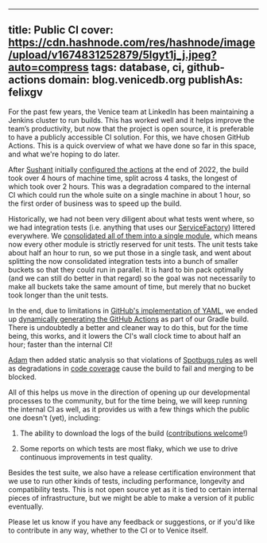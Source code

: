 ---
 title: Public CI
 cover: https://cdn.hashnode.com/res/hashnode/image/upload/v1674831252879/5Igyt1j_j.jpeg?auto=compress
 tags: database, ci, github-actions
 domain: blog.venicedb.org
 publishAs: felixgv 
 ---

For the past few years, the Venice team at LinkedIn has been maintaining a Jenkins cluster to run builds. This has worked well and it helps improve the team’s productivity, but now that the project is open source, it is preferable to have a publicly accessible CI solution. For this, we have chosen GitHub Actions. This is a quick overview of what we have done so far in this space, and what we're hoping to do later.

After [Sushant](https://www.linkedin.com/in/sushantmane/) initially [configured the actions](https://github.com/linkedin/venice/pull/115) at the end of 2022, the build took over 4 hours of machine time, split across 4 tasks, the longest of which took over 2 hours. This was a degradation compared to the internal CI which could run the whole suite on a single machine in about 1 hour, so the first order of business was to speed up the build.

Historically, we had not been very diligent about what tests went where, so we had integration tests (i.e. anything that uses our [ServiceFactory](https://github.com/linkedin/venice/blob/main/internal/venice-test-common/src/integrationtest/java/com/linkedin/venice/integration/utils/ServiceFactory.java)) littered everywhere. We [consolidated all of them into a single module](https://github.com/linkedin/venice/pull/155), which means now every other module is strictly reserved for unit tests. The unit tests take about half an hour to run, so we put those in a single task, and went about splitting the now consolidated integration tests into a bunch of smaller buckets so that they could run in parallel. It is hard to bin pack optimally (and we can still do better in that regard) so the goal was not necessarily to make all buckets take the same amount of time, but merely that no bucket took longer than the unit tests.

In the end, due to limitations in [GitHub's implementation of YAML](https://github.com/actions/runner/issues/1182), we ended up [dynamically generating the GitHub Actions](https://github.com/linkedin/venice/pull/161) as part of our Gradle build. There is undoubtedly a better and cleaner way to do this, but for the time being, this works, and it lowers the CI's wall clock time to about half an hour; faster than the internal CI!

[Adam](https://www.linkedin.com/in/xinchen8/) then added static analysis so that violations of [Spotbugs rules](https://github.com/linkedin/venice/pull/170) as well as degradations in [code coverage](https://github.com/linkedin/venice/pull/168) cause the build to fail and merging to be blocked.

All of this helps us move in the direction of opening up our developmental processes to the community, but for the time being, we will keep running the internal CI as well, as it provides us with a few things which the public one doesn't (yet), including:

1. The ability to download the logs of the build ([contributions welcome](https://github.com/linkedin/venice/issues/178)!)
    
2. Some reports on which tests are most flaky, which we use to drive continuous improvements in test quality.
    
Besides the test suite, we also have a release certification environment that we use to run other kinds of tests, including performance, longevity and compatibility tests. This is not open source yet as it is tied to certain internal pieces of infrastructure, but we might be able to make a version of it public eventually.

Please let us know if you have any feedback or suggestions, or if you'd like to contribute in any way, whether to the CI or to Venice itself.
